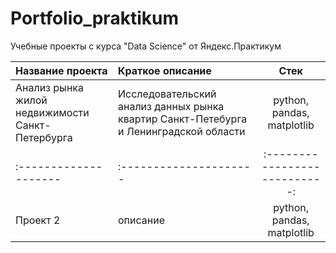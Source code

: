 # Portfolio_praktikum
Учебные проекты с курса "Data Science" от Яндекс.Практикум

| Название проекта | Краткое описание | Стек |
| :-------------------- | :--------------------- |:---------------------------:|
| Анализ рынка жилой недвижимости Санкт-Петербурга | Исследовательский анализ данных рынка квартир Санкт-Петебурга и Ленинградской области | python, pandas, matplotlib |
| :-------------------- | :--------------------- |:---------------------------:|
| Проект 2 | описание | python, pandas, matplotlib |
